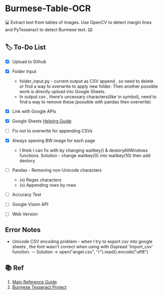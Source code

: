 # Burmese-Table-OCR
:computer:
Extract text from tables of images. Use OpenCV to detect margin lines and PyTesseract to detect Burmese text.
:keyboard:


## :label: To-Do List
- [x] Upload to Github
- [x] Folder Input
  * folder_input.py - current output as CSV append , so need to delete or find a way to overwrite to apply new folder. Then another possible work is directly upload into Google Sheets.
  * In output csv , there's uncessary characters(like \\n symbol), need to find a way to remove these.(possible with pandas then overwrite)

- [x] Link with Google APIs
 - [x] Google Sheets [Helping Guide](https://www.youtube.com/watch?v=T1vqS1NL89E)
 - [ ] Fix not to overwrite for appending CSVs

- [x] Always opening BW image for each page
  * I think I can fix with by changing waitkey() & destoryAllWindows functions.
  Solution - change waitkey(0) into waitkey(10) then add destory.

- [ ] Pandas - Removing non-Unicode characters
  - (x) Regex characters
  - (x) Appending rows by rows

- [ ] Accuracy Test
- [ ] Google Vision API
- [ ] Web Version

## Error Notes
- Unicode CSV encoding problem - when I try to export csv into google sheets , the font wasn't correct when using with Gspread 'import_csv' function.
-- Solution -> open("angel.csv", "r").read().encode("utf8")

## :books: Ref
1. [Main Reference Guide](https://fazlurnu.com/2020/06/23/text-extraction-from-a-table-image-using-pytesseract-and-opencv/)
2. [Burmese Tesseract Project](https://github.com/pndaza/tesseract-myanmar)
